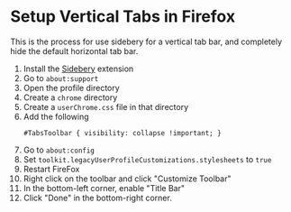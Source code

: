 # Setup Vertical Tabs in Firefox

This is the process for use sidebery for a vertical tab bar, and completely hide the default horizontal tab bar.

1. Install the [Sidebery](https://addons.mozilla.org/en-US/firefox/addon/sidebery) extension
2. Go to `about:support`
3. Open the profile directory
4. Create a `chrome` directory
5. Create a `userChrome.css` file in that directory
6. Add the following
   ```
   #TabsToolbar { visibility: collapse !important; }
   ```
7. Go to `about:config`
8. Set `toolkit.legacyUserProfileCustomizations.stylesheets` to `true`
9. Restart FireFox
10. Right click on the toolbar and click "Customize Toolbar"
11. In the bottom-left corner, enable "Title Bar"
12. Click "Done" in the bottom-right corner.

